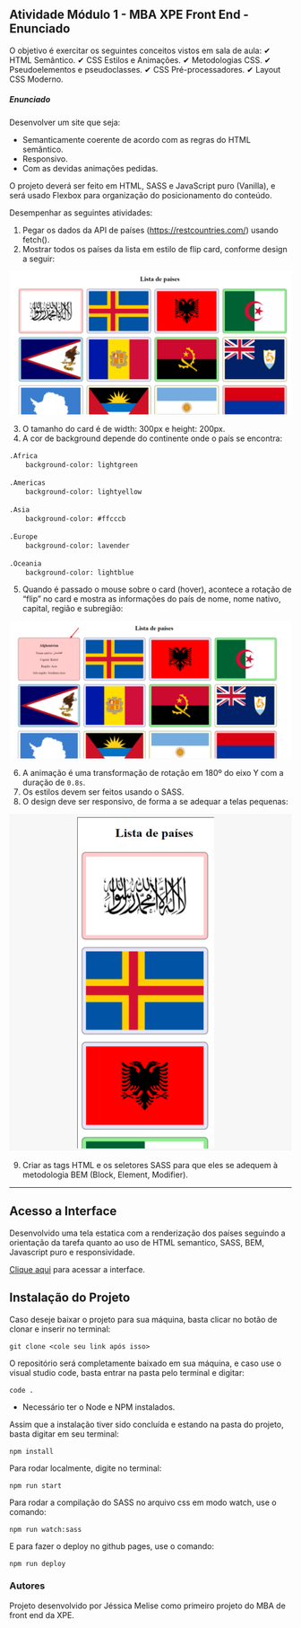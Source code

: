 ## Atividade Módulo 1 - MBA XPE Front End - Enunciado

O objetivo é exercitar os seguintes conceitos vistos em sala de aula:
✔ HTML Semântico.
✔ CSS Estilos e Animações.
✔ Metodologias CSS.
✔ Pseudoelementos e pseudoclasses.
✔ CSS Pré-processadores.
✔ Layout CSS Moderno.


##### Enunciado
Desenvolver um site que seja:
* Semanticamente coerente de acordo com as regras do HTML semântico.
* Responsivo.
* Com as devidas animações pedidas.

O projeto deverá ser feito em HTML, SASS e JavaScript puro (Vanilla), e será usado Flexbox para
organização do posicionamento do conteúdo.

Desempenhar as seguintes atividades:
1. Pegar os dados da API de países (https://restcountries.com/) usando fetch().
2. Mostrar todos os países da lista em estilo de flip card, conforme design a seguir:

<img src="/src/assets/exercicio-modulo-1-img.png">

3. O tamanho do card é de width: 300px e height: 200px.
4. A cor de background depende do continente onde o país se encontra:

```
.Africa
    background-color: lightgreen

.Americas
    background-color: lightyellow

.Asia
    background-color: #ffcccb

.Europe
    background-color: lavender

.Oceania
    background-color: lightblue
```

5. Quando é passado o mouse sobre o card (hover), acontece a rotação de “flip” no card e mostra as informações do país de nome, nome nativo, capital, região e subregião: 

<img src="/src/assets/exercicio-modulo-1-img-pt-2.png">

6. A animação é uma transformação de rotação em 180º do eixo Y com a duração de ```0.8s```.
7. Os estilos devem ser feitos usando o SASS.
8. O design deve ser responsivo, de forma a se adequar a telas pequenas: 

<img src="/src/assets/exercicio-modulo-1-img-pt-3.png">

9. Criar as tags HTML e os seletores SASS para que eles se adequem à metodologia BEM (Block, Element, Modifier).

----

## Acesso a Interface

Desenvolvido uma tela estatica com a renderização dos países seguindo a orientação da tarefa quanto ao uso de HTML semantico, SASS, BEM, Javascript puro e responsividade.

[Clique aqui](https://jessicamelise.github.io/MBA-atividade-modulo-1/) para acessar a interface.

## Instalação do Projeto

Caso deseje baixar o projeto para sua máquina, basta clicar no botão de clonar e inserir no terminal: 

```
git clone <cole seu link após isso>
```

O repositório será completamente baixado em sua máquina, e caso use o visual studio code, basta entrar na pasta pelo terminal e digitar:

```
code .
```

* Necessário ter o Node e NPM instalados.

Assim que a instalação tiver sido concluída e estando na pasta do projeto, basta digitar em seu terminal:

```
npm install
``` 

Para rodar localmente, digite no terminal:

```
npm run start
```

Para rodar a compilação do SASS no arquivo css em modo watch, use o comando:

```
npm run watch:sass
```

E para fazer o deploy no github pages, use o comando:

```
npm run deploy
```

### Autores
Projeto desenvolvido por Jéssica Melise como primeiro projeto do MBA de front end da XPE.


